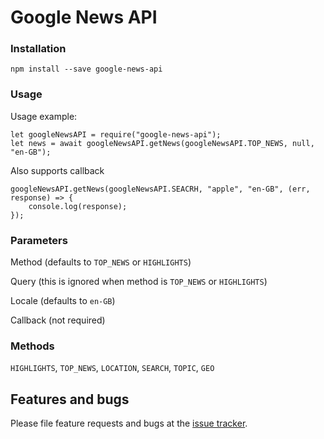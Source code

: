 # Google News API

### Installation

    npm install --save google-news-api  

### Usage

Usage example:

    let googleNewsAPI = require("google-news-api");
    let news = await googleNewsAPI.getNews(googleNewsAPI.TOP_NEWS, null, "en-GB");

Also supports callback

    googleNewsAPI.getNews(googleNewsAPI.SEACRH, "apple", "en-GB", (err, response) => {
        console.log(response);
    });

### Parameters
Method (defaults to `TOP_NEWS` or `HIGHLIGHTS`)

Query (this is ignored when method is `TOP_NEWS` or `HIGHLIGHTS`)

Locale (defaults to `en-GB`)

Callback (not required)

### Methods
`HIGHLIGHTS`, `TOP_NEWS`, `LOCATION`, `SEARCH`, `TOPIC`, `GEO`

## Features and bugs

Please file feature requests and bugs at the [issue tracker][tracker].

[tracker]: https://github.com/riftninja/google-news-api/issues